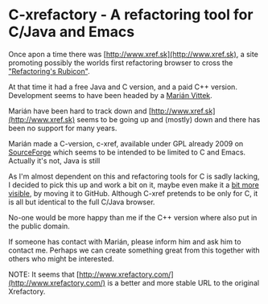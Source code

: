 # C-xrefactory - A refactoring tool for C/Java and Emacs

Once apon a time there was [http://www.xref.sk](http://www.xref.sk), a
site promoting possibly the worlds first refactoring browser to cross
the ["Refactoring's
Rubicon"](http://martinfowler.com/articles/refactoringRubicon.html).

At that time it had a free Java and C version, and a paid C++
version. Development seems to have been headed by a [Marián
Vittek](http://dai.fmph.uniba.sk/w/Marian_Vittek/en).

Marián have been hard to track down and
[http://www.xref.sk](http://www.xref.sk) seems to be going up and
(mostly) down and there has been no support for many years.

Marián made a C-version, c-xref, available under GPL already 2009 on
[SourceForge](http://sourceforge.net/projects/c-xref/) which seems to
be intended to be limited to C and Emacs. Actually it's not, Java is still 

As I'm almost dependent on this and refactoring tools for C is sadly
lacking, I decided to pick this up and work a bit on it, maybe even
make it a [bit more visible](http://sourceforge.net/projects/c-xref/),
by moving it to GitHub. Although C-xref pretends to be only for C, it
is all but identical to the full C/Java browser.

No-one would be more happy than me if the C++ version where also put
in the public domain.

If someone has contact with Marián, please inform him and ask him to
contact me. Perhaps we can create something great from this together
with others who might be interested.

NOTE: It seems that [http://www.xrefactory.com/](http://www.xrefactory.com/)
is a better and more stable URL to the original Xrefactory.
